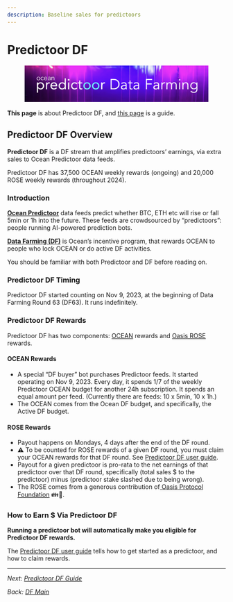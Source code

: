 ```yaml
---
description: Baseline sales for predictoors
---
```


# Predictoor DF

<figure><img src="../../../.gitbook/assets/predictoordf_main.png" alt=""><figcaption></figcaption></figure>

**This page** is about Predictoor DF, and [this page](predictoordf-guide.md) is a guide.

## Predictoor DF Overview

**Predictoor DF** is a DF stream that amplifies predictoors’ earnings, via extra sales to Ocean Predictoor data feeds.

Predictoor DF has 37,500 OCEAN weekly rewards (ongoing) and 20,000 ROSE weekly rewards (throughout 2024).

### Introduction

[**Ocean Predictoor**](../../../predictoor.md) data feeds predict whether BTC, ETH etc will rise or fall 5min or 1h into the future. These feeds are crowdsourced by “predictoors”: people running AI-powered prediction bots.

[**Data Farming (DF)**](../) is Ocean’s incentive program, that rewards OCEAN to people who lock OCEAN or do active DF activities.

You should be familiar with both Predictoor and DF before reading on.

### Predictoor DF Timing

Predictoor DF started counting on Nov 9, 2023, at the beginning of Data Farming Round 63 (DF63). It runs indefinitely.

### Predictoor DF Rewards

Predictoor DF has two components: [OCEAN](https://oceanprotocol.com/about-us/ocean-token) rewards and [Oasis ROSE](https://www.coingecko.com/en/coins/oasis-network) rewards.

#### OCEAN Rewards

* A special “DF buyer” bot purchases Predictoor feeds. It started operating on Nov 9, 2023. Every day, it spends 1/7 of the weekly Predictoor OCEAN budget for another 24h subscription. It spends an equal amount per feed. (Currently there are feeds: 10 x 5min, 10 x 1h.)
* The OCEAN comes from the Ocean DF budget, and specifically, the Active DF budget.

#### ROSE Rewards

* Payout happens on Mondays, 4 days after the end of the DF round.
* ⚠️ To be counted for ROSE rewards of a given DF round, you must claim your OCEAN rewards for that DF round. See [Predictoor DF user guide](predictoordf-guide.md).
* Payout for a given predictoor is pro-rata to the net earnings of that predictoor over that DF round, specifically (total sales $ to the predictoor) minus (predictoor stake slashed due to being wrong).
* The ROSE comes from a generous contribution of[ Oasis Protocol Foundation](https://oasisprotocol.org/) 👪🙏.

### How to Earn $ Via Predictoor DF

**Running a predictoor bot will automatically make you eligible for Predictoor DF rewards.**

The [Predictoor DF user guide](predictoordf-guide.md) tells how to get started as a predictoor, and how to claim rewards.

***

_Next:_ [_Predictoor DF Guide_](predictoordf-guide.md)

_Back:_ [_DF Main_](../)
